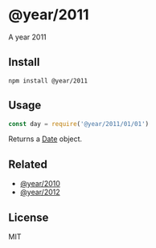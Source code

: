 # @year/2011

A year 2011

## Install

~~~
npm install @year/2011
~~~

## Usage

~~~js
const day = require('@year/2011/01/01')
~~~

Returns a [Date](https://developer.mozilla.org/en-US/docs/Web/JavaScript/Reference/Global_Objects/Date) object.

## Related

* [@year/2010](https://github.com/antonmedv/year/tree/master/packages/2010)
* [@year/2012](https://github.com/antonmedv/year/tree/master/packages/2012)

## License

MIT
